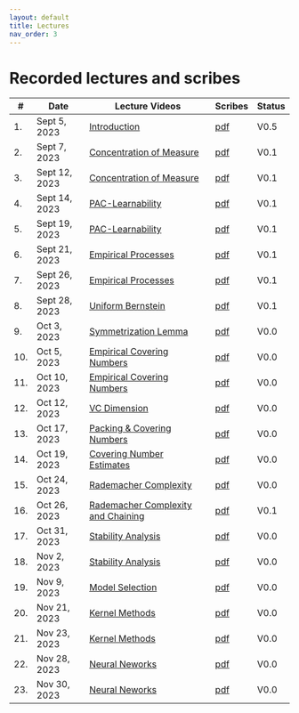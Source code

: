 ```yaml
---
layout: default
title: Lectures
nav_order: 3
---
```


# Recorded lectures and scribes
<!-- We will post the recorded lectures [here](https://www.youtube.com/playlist?list=PLQCZ7_TRKVIx6_UVxwUBFca3cDnl9DrNW). -->

| #  | Date        | Lecture Videos | Scribes | Status |
|----|-------------|----------------|---------|--------|
| 1. | Sept 5, 2023| [Introduction](https://www.youtube.com/watch?v=arbGdCqn2Io) |[pdf](/documents/scribes/fall_2024/lec01.pdf) | V0.5 |
| 2. | Sept 7, 2023| [Concentration of Measure](https://www.youtube.com/watch?v=TBnSm-vYTPs)|[pdf](/documents/scribes/fall_2024/lec02.pdf) | V0.1 |
| 3. | Sept 12, 2023| [Concentration of Measure](https://www.youtube.com/watch?v=S0aY_0SY-WA)|[pdf](/documents/scribes/fall_2024/lec03.pdf) | V0.1 |
| 4. | Sept 14, 2023| [PAC-Learnability](https://www.youtube.com/watch?v=GzkrMYkHxaA&t=2236s)|[pdf](/documents/scribes/fall_2024/lec04.pdf) | V0.1 |
| 5. | Sept 19, 2023| [PAC-Learnability](https://www.youtube.com/watch?v=c9rN8eBjS3k)|[pdf](/documents/scribes/fall_2024/lec05.pdf) | V0.1 |
| 6. | Sept 21, 2023| [Empirical Processes](https://www.youtube.com/watch?v=2hfHwMX__2k)|[pdf](/documents/scribes/fall_2024/lec06.pdf) | V0.1 |
| 7. | Sept 26, 2023| [Empirical Processes](https://youtu.be/TNPwFhxjHXM)|[pdf](/documents/scribes/fall_2024/lec07.pdf) | V0.1 |
| 8. | Sept 28, 2023| [Uniform Bernstein](https://youtu.be/z1oW05KzshM)|[pdf](/documents/scribes/fall_2024/lec08.pdf) | V0.1 |
| 9. | Oct 3, 2023| [Symmetrization Lemma](https://youtu.be/G5BBy9r2vF4)|[pdf](/documents/scribes/fall_2024/lec09.pdf) | V0.0 |
| 10. | Oct 5, 2023| [Empirical Covering Numbers](https://youtu.be/wWv4OVYhV5U)|[pdf](/documents/scribes/fall_2024/lec10.pdf) | V0.0 |
| 11. | Oct 10, 2023| [Empirical Covering Numbers](https://youtu.be/x9Dz7GwrE9g)|[pdf](/documents/scribes/fall_2024/lec11.pdf) | V0.0 |
| 12. | Oct 12, 2023| [VC Dimension](https://youtu.be/ZEAsFMYaKYI)|[pdf](/documents/scribes/fall_2024/lec12.pdf) | V0.0 |
| 13. | Oct 17, 2023| [Packing & Covering Numbers](https://youtu.be/T86QA3JiQlg)|[pdf](/documents/scribes/fall_2024/lec13.pdf) | V0.0 |
| 14. | Oct 19, 2023| [Covering Number Estimates](https://youtu.be/8lrO6HAyhB4)|[pdf](/documents/scribes/fall_2024/lec14.pdf) | V0.0 |
| 15. | Oct 24, 2023| [Rademacher Complexity](https://youtu.be/90k5cs7ZSDc)|[pdf](/documents/scribes/fall_2024/lec15.pdf) | V0.0 |
| 16. | Oct 26, 2023| [Rademacher Complexity and Chaining](https://youtu.be/BeP8z_kpOH0)|[pdf](/documents/scribes/fall_2024/lec16.pdf) | V0.1 |
| 17. | Oct 31, 2023| [Stability Analysis](https://youtu.be/iKbuZdbwHKk)|[pdf](/documents/scribes/fall_2024/lec17.pdf) | V0.0 |
| 18. | Nov 2, 2023| [Stability Analysis](https://youtu.be/5wwjt-MSNGI)|[pdf](/documents/scribes/fall_2024/lec18.pdf) | V0.0 |
| 19. | Nov 9, 2023| [Model Selection](https://youtu.be/A_Ut1Q-RN2U)|[pdf](/documents/scribes/fall_2024/lec19.pdf) | V0.0 |
| 20. | Nov 21, 2023| [Kernel Methods](https://youtu.be/XSdE7t-VFfI)|[pdf](/documents/scribes/fall_2024/lec20.pdf) | V0.0 |
| 21. | Nov 23, 2023| [Kernel Methods](https://youtu.be/C55h4gHKoOQ)|[pdf](/documents/scribes/fall_2024/lec21.pdf) | V0.0 |
| 22. | Nov 28, 2023| [Neural Neworks](https://youtu.be/q95TH451-lo)|[pdf](/documents/scribes/fall_2024/lec22.pdf) | V0.0 |
| 23. | Nov 30, 2023| [Neural Neworks](https://youtu.be/ARl-ZtlUes8)|[pdf](/documents/scribes/fall_2024/lec23.pdf) | V0.0 |
